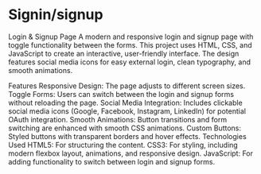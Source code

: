 # Signin/signup
Login & Signup Page
A modern and responsive login and signup page with toggle functionality between the forms. This project uses HTML, CSS, and JavaScript to create an interactive, user-friendly interface. The design features social media icons for easy external login, clean typography, and smooth animations.

Features
Responsive Design: The page adjusts to different screen sizes.
Toggle Forms: Users can switch between the login and signup forms without reloading the page.
Social Media Integration: Includes clickable social media icons (Google, Facebook, Instagram, LinkedIn) for potential OAuth integration.
Smooth Animations: Button transitions and form switching are enhanced with smooth CSS animations.
Custom Buttons: Styled buttons with transparent borders and hover effects.
Technologies Used
HTML5: For structuring the content.
CSS3: For styling, including modern flexbox layout, animations, and responsive design.
JavaScript: For adding functionality to switch between login and signup forms.